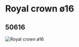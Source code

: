 # Royal crown ø16
## 50616
![Royal crown ø16](https://lc-www-live-s.legocdn.com/media/bricks/5/2/4283930.jpg)